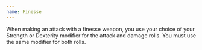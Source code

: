 ```yaml
---
name: Finesse
---
```

When making an attack with a finesse weapon, you use your choice of your Strength or Dexterity 
modifier for the attack and damage rolls. You must use the same modifier for both 
rolls.